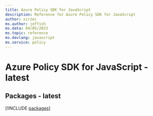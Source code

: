 ```yaml
---
title: Azure Policy SDK for JavaScript
description: Reference for Azure Policy SDK for JavaScript
author: xirzec
ms.author: jeffish
ms.data: 04/05/2023
ms.topic: reference
ms.devlang: javascript
ms.service: policy
---
```

# Azure Policy SDK for JavaScript - latest
## Packages - latest
[!INCLUDE [packages](policy-index.md)]